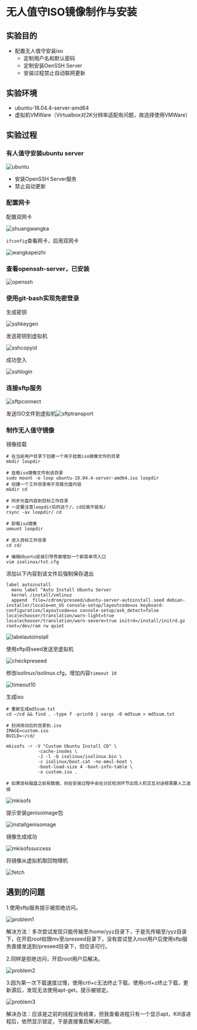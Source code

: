 # 无人值守ISO镜像制作与安装

## 实验目的

- 配置无人值守安装iso
  - 定制用户名和默认密码
  - 定制安装OenSSH Server
  - 安装过程禁止自动联网更新

## 实验环境

- ubuntu-18.04.4-server-amd64
- 虚拟机VMWare（Virtualbox对2K分辨率适配有问题，故选择使用VMWare）

## 实验过程

### 有人值守安装ubuntu server

![ubuntu](image/ubuntu.png)

- 安装OpenSSH Server服务
- 禁止自动更新

### 配置网卡

配置双网卡

![shuangwangka](image/shuangwangka.png)

`ifconfig`查看网卡，启用双网卡

![wangkapeizhi](image/wangkapeizhi.png)

### 查看openssh-server，已安装

![openssh](image/openssh.png)

### 使用git-bash实现免密登录

生成密钥

![sshkeygen](image/sshkeygen.png)

发送密钥到虚拟机

![sshcopyid](image/sshcopyid.png)

成功登入

![sshlogin](image/sshlogin.png)

### 连接sftp服务

![sftpconnect](image/sftpconnect.png)

发送ISO文件到虚拟机![sftptransport](image/sftptransport.png)

### 制作无人值守镜像

镜像挂载

```
# 在当前用户目录下创建一个用于挂载iso镜像文件的目录
mkdir loopdir

# 挂载iso镜像文件到该目录
sudo mount -o loop ubuntu-18.04.4-server-amd64.iso loopdir
# 创建一个工作目录用于克隆光盘内容
mkdir cd
 
# 同步光盘内容到目标工作目录
# 一定要注意loopdir后的这个/，cd后面不能有/
rsync -av loopdir/ cd

# 卸载iso镜像
umount loopdir

# 进入目标工作目录
cd cd/

# 编辑Ubuntu安装引导界面增加一个新菜单项入口
vim isolinux/txt.cfg
```

添加以下内容到该文件后强制保存退出

```
label autoinstall
  menu label ^Auto Install Ubuntu Server
  kernel /install/vmlinuz
  append  file=/cdrom/preseed/ubuntu-server-autoinstall.seed debian-installer/locale=en_US console-setup/layoutcode=us keyboard-configuration/layoutcode=us console-setup/ask_detect=false localechooser/translation/warn-light=true localechooser/translation/warn-severe=true initrd=/install/initrd.gz root=/dev/ram rw quiet
```

![labelautoinstall](image/labelautoinstall.png)

使用sftp将seed发送至虚拟机

![checkpreseed](image/checkpreseed.png)

修改isolinux/isolinux.cfg，增加内容`timeout 10`

![timeout10](image/timeout10.png)

生成iso

```
# 重新生成md5sum.txt
cd ~/cd && find . -type f -print0 | xargs -0 md5sum > md5sum.txt

# 封闭改动后的目录到.iso
IMAGE=custom.iso
BUILD=~/cd/

mkisofs -r -V "Custom Ubuntu Install CD" \
            -cache-inodes \
            -J -l -b isolinux/isolinux.bin \
            -c isolinux/boot.cat -no-emul-boot \
            -boot-load-size 4 -boot-info-table \
            -o custom.iso .

# 如果目标磁盘之前有数据，则在安装过程中会在分区检测环节出现人机交互对话框需要人工选择
```

![mkisofs](image/mkisofs.png)

提示安装genisoimage包

![installgenisomage](image/installgenisomage.png)

镜像生成成功

![mkisofssuccess](image/mkisofssuccess.png)

将镜像从虚拟机取回物理机

![fetch](image/fetch.png)

## 遇到的问题

1.使用sftp服务提示被拒绝访问。

![problem1](image/problem1.png)

解决方法：多次尝试发现只能传输至/home/yyz目录下，于是先传输至/yyz目录下，在开启root权限mv至/preseed目录下，没有尝试登入root用户后使用sftp服务直接发送到/preseed目录下，但应该可行。

2.同样是拒绝访问，开启root用户后解决。

![problem2](image/problem2.png)

3.因为第一次下载速度过慢，使用crtl+c无法终止下载，使用crtl+z终止下载，更新源后，发现无法使用apt-get，提示被锁定。

![problem3](image/problem3.png)

解决办法：应该是之前的线程没有结束，但我查看进程只有一个显示apt，Kill该进程后，依然显示锁定，于是直接重启解决问题。